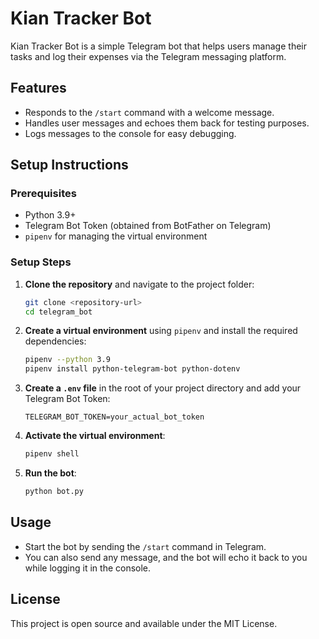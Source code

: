 # Kian Tracker Bot

Kian Tracker Bot is a simple Telegram bot that helps users manage their tasks and log their expenses via the Telegram messaging platform.

## Features
- Responds to the `/start` command with a welcome message.
- Handles user messages and echoes them back for testing purposes.
- Logs messages to the console for easy debugging.

## Setup Instructions

### Prerequisites
- Python 3.9+
- Telegram Bot Token (obtained from BotFather on Telegram)
- `pipenv` for managing the virtual environment

### Setup Steps
1. **Clone the repository** and navigate to the project folder:
   ```sh
   git clone <repository-url>
   cd telegram_bot
   ```

2. **Create a virtual environment** using `pipenv` and install the required dependencies:
   ```sh
   pipenv --python 3.9
   pipenv install python-telegram-bot python-dotenv
   ```

3. **Create a `.env` file** in the root of your project directory and add your Telegram Bot Token:
   ```
   TELEGRAM_BOT_TOKEN=your_actual_bot_token
   ```

4. **Activate the virtual environment**:
   ```sh
   pipenv shell
   ```

5. **Run the bot**:
   ```sh
   python bot.py
   ```

## Usage
- Start the bot by sending the `/start` command in Telegram.
- You can also send any message, and the bot will echo it back to you while logging it in the console.

## License
This project is open source and available under the MIT License.